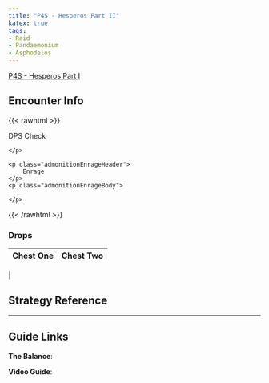 ```yaml
---
title: "P4S - Hesperos Part II"
katex: true
tags:
- Raid
- Pandaemonium
- Asphodelos
---
```


[P4S - Hesperos Part I](notes/P4S%20-%20Hesperos%20Part%20I)

## Encounter Info

{{< rawhtml >}}
<div class="admonitionDiv">
	<p class="admonitionDamageHeader">
		DPS Check
	</p>
	<p class="admonitionDamageBody">
		
	</p>

	<p class="admonitionEnrageHeader">
		Enrage
	</p>
	<p class="admonitionEnrageBody">
		
	</p>
</div>
{{< /rawhtml >}}

### Drops
**Chest One** | **Chest Two** 
------------ | ------------ 
 | 

## Strategy Reference

---

## Guide Links
**The Balance**: 

**Video Guide**: